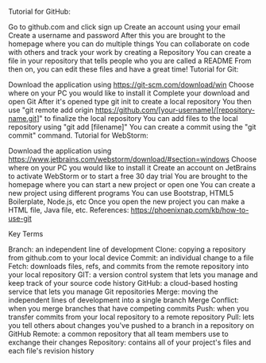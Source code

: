 Tutorial for GitHub:

Go to github.com and click sign up
Create an account using your email
Create a username and password
After this you are brought to the homepage where you can do multiple things
You can collaborate on code with others and track your work by creating a Repository
You can create a file in your repository that tells people who you are called a README
From then on, you can edit these files and have a great time!
Tutorial for Git:

Download the application using https://git-scm.com/download/win
Choose where on your PC you would like to install it
Complete your download and open Git
After it's opened type git init to create a local repository
You then use "git remote add origin https://github.com/[your-username]/[repository-name.git]" to finalize the local repository
You can add files to the local repository using "git add [filename]"
You can create a commit using the "git commit" command.
Tutorial for WebStorm:

Download the application using https://www.jetbrains.com/webstorm/download/#section=windows
Choose where on your PC you would like to install it
Create an account on JetBrains to activate WebStorm or to start a free 30 day trial
You are brought to the homepage where you can start a new project or open one
You can create a new project using different programs
You can use Bootstrap, HTML5 Boilerplate, Node.js, etc
Once you open the new project you can make a HTML file, Java file, etc.
References: https://phoenixnap.com/kb/how-to-use-git

Key Terms

Branch: an independent line of development
Clone: copying a repository from github.com to your local device
Commit: an individual change to a file
Fetch: downloads files, refs, and commits from the remote repository into your local repository
GIT: a version control system that lets you manage and keep track of your source code history
GitHub: a cloud-based hosting service that lets you manage Git repositories
Merge: moving the independent lines of development into a single branch
Merge Conflict: when you merge branches that have competing commits
Push: when you transfer commits from your local repository to a remote repository
Pull: lets you tell others about changes you've pushed to a branch in a repository on GitHub
Remote: a common repository that all team members use to exchange their changes
Repository: contains all of your project's files and each file's revision history
